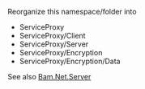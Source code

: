﻿
Reorganize this namespace/folder into 

- ServiceProxy
- ServiceProxy/Client
- ServiceProxy/Server
- ServiceProxy/Encryption
- ServiceProxy/Encryption/Data

See also [Bam.Net.Server](../Server/ServiceProxy/NOTES.md)
	